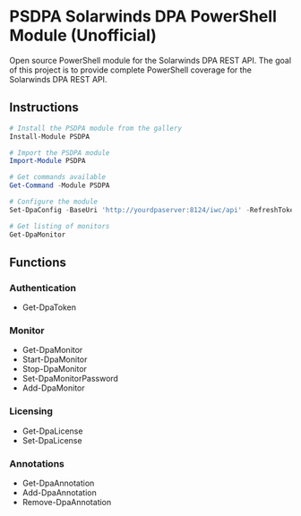 # PSDPA Solarwinds DPA PowerShell Module (Unofficial)
Open source PowerShell module for the Solarwinds DPA REST API. The goal of this
project is to provide complete PowerShell coverage for the Solarwinds DPA REST API.

## Instructions
``` powershell
# Install the PSDPA module from the gallery
Install-Module PSDPA

# Import the PSDPA module
Import-Module PSDPA

# Get commands available
Get-Command -Module PSDPA

# Configure the module
Set-DpaConfig -BaseUri 'http://yourdpaserver:8124/iwc/api' -RefreshToken 'yourprivatestring'

# Get listing of monitors
Get-DpaMonitor
```

## Functions
### Authentication
* Get-DpaToken

### Monitor
* Get-DpaMonitor
* Start-DpaMonitor
* Stop-DpaMonitor
* Set-DpaMonitorPassword
* Add-DpaMonitor

### Licensing
* Get-DpaLicense
* Set-DpaLicense

### Annotations
* Get-DpaAnnotation
* Add-DpaAnnotation
* Remove-DpaAnnotation